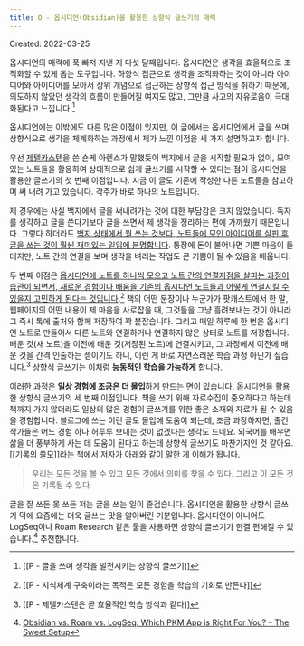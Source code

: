```yaml
---
title: O - 옵시디언(Obsidian)을 활용한 상향식 글쓰기의 매력
---
```


Created: 2022-03-25

옵시디언의 매력에 푹 빠져 지낸 지 다섯 달째입니다. 옵시디언은 생각을 효율적으로 조직화할 수 있게 돕는 도구입니다. 하향식 접근으로 생각을 조직화하는 것이 아니라 아이디어와 아이디어를 모아서 상위 개념으로 접근하는 상향식 접근 방식을 취하기 때문에, 의도하지 않았던 생각의 흐름이 만들어질 여지도 많고, 그만큼 사고의 자유로움이 극대화된다고 느낍니다.[^1]

옵시디언에는 이밖에도 다른 많은 이점이 있지만, 이 글에서는 옵시디언에서 글을 쓰며 상향식으로 생각을 체계화하는 과정에서 제가 느낀 이점을 세 가지 설명하고자 합니다. 

우선 [제텔카스텐](https://slowdive14.tistory.com/1299694)을 쓴 숀케 아렌스가 말했듯이 백지에서 글을 시작할 필요가 없이, 모여 있는 노트들을 활용하여 상대적으로 쉽게 글쓰기를 시작할 수 있다는 점이 옵시디언을 활용한 글쓰기의 첫 번째 이점입니다. 지금 이 글도 기존에 작성한 다른 노트들을 참고하며 써 내려 가고 있습니다. 각주가 바로 하나의 노트입니다. 

제 경우에는 사실 백지에서 글을 써내려가는 것에 대한 부담감은 크지 않았습니다. 독자를 생각하고 글을 쓴다기보다 글을 쓰면서 제 생각을 정리하는 편에 가까웠기 때문입니다. 그렇다 하더라도 <u>백지 상태에서 뭘 쓰는 것보다, 노트들에 모인 아이디어를 살핀 후 글을 쓰는 것이 훨씬 재미있는 일임에 분명합니다</u>. 통장에 돈이 불어나면 기쁜 마음이 들 테지만, 노트 간의 연결을 보며 생각을 벼리는 작업도 큰 기쁨이 될 수 있음을 배웁니다.

두 번째 이점은 <u>옵시디언에 노트를 하나씩 모으고 노트 간의 연결지점을 살피는 과정이 습관이 되면서, 새로운 경험이나 배움을 기존의 옵시디언 노트들과 어떻게 연결시킬 수 있을지 고민하게 된다는 것입니다</u>.[^2] 책의 어떤 문장이나 누군가가 팟캐스트에서 한 말, 웹페이지의 어떤 내용이 제 마음을 사로잡을 때, 그것들을 그냥 흘려보내는 것이 아니라 그 즉시 톡에 출처와 함께 저장하여 꽉 붙잡습니다. 그리고 매일 하루에 한 번은 옵시디언 노트로 만들어서 다른 노트와 연결하거나 연결하지 않은 상태로 노트를 저장합니다. 배운 것(새 노트)을 이전에 배운 것(저장된 노트)에 연결시키고, 그 과정에서 이전에 배운 것을 간격 인출하는 셈이기도 하니, 이런 게 바로 자연스러운 학습 과정 아닌가 싶습니다.[^3] 상향식 글쓰기는 이처럼 **능동적인 학습을 가능하게** 합니다. 

이러한 과정은 **일상 경험에 조금은 더 몰입**하게 만드는 면이 있습니다. 옵시디언을 활용한 상향식 글쓰기의 세 번째 이점입니다. 책을 쓰기 위해 자료수집이 중요하다고 하는데 책까지 가지 않더라도 일상의 많은 경험이 글쓰기를 위한 좋은 소재와 자료가 될 수 있음을 경험합니다. 블로그에 쓰는 이런 글도 몰입에 도움이 되는데, 조금 과장하자면, 출간 작가들은 어느 경험 하나 허투루 보내는 것이 없겠다는 생각도 드네요. 외국어를 배우면 삶을 더 풍부하게 사는 데 도움이 된다고 하는데 상향식 글쓰기도 마찬가지인 것 같아요. [[기록의 쓸모]]라는 책에서 저자가 아래와 같이 말한 게 이해가 됩니다.

>우리는 모든 것을 볼 수 있고 모든 것에서 의미를 찾을 수 있다. 그리고 이 모든 것은 기록될 수 있다.

글을 잘 쓰든 못 쓰든 저는 글을 쓰는 일이 즐겁습니다. 옵시디언을 활용한 상향식 글쓰기 덕에 요즘에는 더욱 글쓰는 맛을 알아버린 기분입니다. 옵시디언이 아니어도 LogSeq이나 Roam Research 같은 툴을 사용하면 상향식 글쓰기가 한결 편해질 수 있습니다.[^4] 추천합니다.



[^1]: [[P - 글을 쓰며 생각을 발전시키는 상향식 글쓰기]]
[^2]: [[P - 지식체계 구축이라는 목적은 모든 경험을 학습의 기회로 만든다]]
[^3]: [[P - 제텔카스텐은 곧 효율적인 학습 방식과 같다]]
[^4]: [Obsidian vs. Roam vs. LogSeq: Which PKM App is Right For You? – The Sweet Setup](https://thesweetsetup.com/obsidian-vs-roam/)
